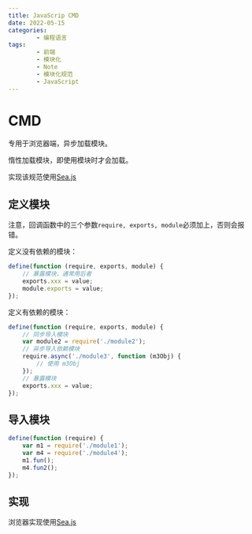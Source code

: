 ```yaml
---
title: JavaScrip CMD
date: 2022-05-15
categories:
        - 编程语言
tags:
        - 前端
        - 模块化
        - Note
        - 模块化规范
        - JavaScript
---
```


# CMD

专用于浏览器端，异步加载模块。

惰性加载模块，即使用模块时才会加载。

实现该规范使用[Sea.js](https://github.com/seajs/seajs)

## 定义模块

注意，回调函数中的三个参数`require, exports, module`必须加上，否则会报错。

定义没有依赖的模块：

```js
define(function (require, exports, module) {
	// 暴露模块，通常用后者
	exports.xxx = value;
	module.exports = value;
});
```

定义有依赖的模块：

```js
define(function (require, exports, module) {
	// 同步导入模块
	var module2 = require('./module2');
	// 异步导入依赖模块
	require.async('./module3', function (m3Obj) {
		// 使用 m3Obj
	});
	// 暴露模块
	exports.xxx = value;
});
```

## 导入模块

```js
define(function (require) {
	var m1 = require('./module1');
	var m4 = require('./module4');
	m1.fun();
	m4.fun2();
});
```

## 实现

浏览器实现使用[Sea.js](https://github.com/seajs/seajs)
